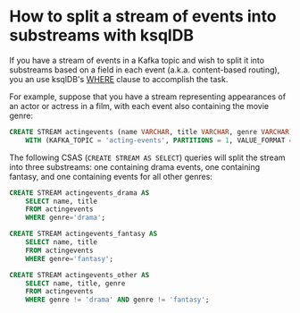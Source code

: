 # How to split a stream of events into substreams with ksqlDB


If you have a stream of events in a Kafka topic and wish to split it into substreams based on a field in each event (a.k.a. content-based routing), you an use ksqlDB's [WHERE](https://docs.ksqldb.io/en/latest/developer-guide/ksqldb-reference/quick-reference/#where) clause to accomplish the task.

For example, suppose that you have a stream representing appearances of an actor or actress in a film, with each event also containing the movie genre:

```sql
CREATE STREAM actingevents (name VARCHAR, title VARCHAR, genre VARCHAR)
    WITH (KAFKA_TOPIC = 'acting-events', PARTITIONS = 1, VALUE_FORMAT = 'AVRO');
```

The following CSAS (`CREATE STREAM AS SELECT`) queries will split the stream into three substreams: one containing drama events, one containing fantasy, and one containing events for all other genres:

```sql
CREATE STREAM actingevents_drama AS
    SELECT name, title
    FROM actingevents
    WHERE genre='drama';

CREATE STREAM actingevents_fantasy AS
    SELECT name, title
    FROM actingevents
    WHERE genre='fantasy';

CREATE STREAM actingevents_other AS
    SELECT name, title, genre
    FROM actingevents
    WHERE genre != 'drama' AND genre != 'fantasy';
```
